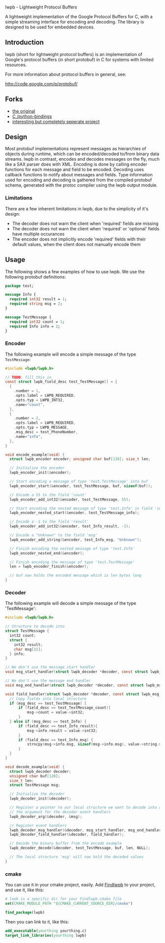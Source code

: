 lwpb - Lightweight Protocol Buffers

A lightweight implementation of the Google Protocol Buffers for C, with a simple streaming interface for encoding and decoding. The library is designed to be used for embedded devices.

## Introduction

lwpb (short for lightweight protocol buffers) is an implementation of Google's protocol buffers (in short protobuf) in C for systems with limited resources.

For more information about protocol buffers in general, see:

http://code.google.com/p/protobuf/

## Forks

- [the original](https://code.google.com/archive/p/lwpb/)
- [C /python-bindings](https://github.com/acg/lwpb)
- [interesting but completely seperate project](https://github.com/haberman/upb)

## Design

Most protobuf implementations represent messages as hierarchies of objects during runtime, which can be encoded/decoded to/from binary data streams. lwpb in contrast, encodes and decodes messages on the fly, much like a SAX parser does with XML. Encoding is done by calling encoder functions for each message and field to be encoded. Decoding uses callback functions to notify about messages and fields. Type information used for encoding and decoding is gathered from the compiled protobuf schema, generated with the protoc compiler using the lwpb output module.

### Limitations

There are a few inherent limitations in lwpb, due to the simplicity of it's design:

- The decoder does not warn the client when 'required' fields are missing
- The decoder does not warn the client when 'required' or 'optional' fields have multiple occurances
- The encoder does not implicitly encode 'required' fields with their default values, when the client does not manually encode them

## Usage

The following shows a few examples of how to use lwpb. We use the following protobuf definitions:

```proto
package test;

message Info {
  required int32 result = 1;
  required string msg = 2;
}

message TestMessage {
  required int32 count = 1;
  required Info info = 2;
}
```

### Encoder

The following example will encode a simple message of the type `TestMessage`:

```c
#include <lwpb/lwpb.h>

// TODO: fill this in
const struct lwpb_field_desc test_TestMessage[] = {
  {
    .number = 1,
    .opts.label = LWPB_REQUIRED,
    .opts.typ = LWPB_INT32,
    .name="count",
  },
  {
    .number = 2,
    .opts.label = LWPB_REQUIRED,
    .opts.typ = LWPB_MESSAGE,
    .msg_desc = test_PhoneNumber,
    .name="info",
  },
}

void encode_example(void) {
  struct lwpb_encoder encoder; unsigned char buf[128]; size_t len;

  // Initialize the encoder
  lwpb_encoder_init(&encoder);

  // Start encoding a message of type 'test.TestMessage' into buf
  lwpb_encoder_start(&encoder, test_TestMessage, buf, sizeof(buf));

  // Encode a 55 to the field 'count'
  lwpb_encoder_add_int32(&encoder, test_TestMessage, 55);

  // Start encoding the nested message of type 'test.Info' in field 'info'
  lwpb_encoder_nested_start(&encoder, test_TestMessage_info);

  // Encode a -1 to the field 'result'
  lwpb_encoder_add_int32(&encoder, test_Info_result, -1);

  // Encode a "Unknown" to the field 'msg'
  lwpb_encoder_add_string(&encoder, test_Info_msg, "Unknown");

  // Finish encoding the nested message of type 'test.Info'
  lwpb_encoder_nested_end(&encoder);

  // Finish encoding the message of type 'test.TestMessage'
  len = lwpb_encoder_finish(&encoder);

  // buf now holds the encoded message which is len bytes long
}
```

### Decoder

The following example will decode a simple message of the type 'TestMessage':

```c
#include <lwpb/lwpb.h>

// Structure to decode into
struct TestMessage {
  int32 count;
  struct {
    int32 result;
    char msg[32];
  } info;
}

// We don't use the message start handler
void msg_start_handler(struct lwpb_decoder *decoder, const struct lwpb_msg_desc *msg_desc, void *arg) {}

// We don't use the message end handler
void msg_end_handler(struct lwpb_decoder *decoder, const struct lwpb_msg_desc *msg_desc, void *arg) {}

void field_handler(struct lwpb_decoder *decoder, const struct lwpb_msg_desc *msg_desc, const struct lwpb_field_desc *field_desc, union lwpb_value *value, void *arg) {struct TestMessage *msg = arg;
  // Copy fields into local structure
  if (msg_desc == test_TestMessage) {
      if (field_desc == test_TestMessage_count){
          msg->count = value->int32;
      }
  } else if (msg_desc == test_Info) {
      if (field_desc == test_Info_result){
          msg->info.result = value->int32;
      }
      if (field_desc == test_Info_msg) {
          strncpy(msg->info.msg, sizeof(msg->info.msg), value->string.str);
      }
  }
}

void decode_example(void) {
  struct lwpb_decoder decoder;
  unsigned char buf[128];
  size_t len;
  struct TestMessage msg;

  // Initialize the decoder
  lwpb_decoder_init(&decoder);

  // Register a pointer to our local structure we want to decode into as
  // the argument for the decoder event handlers
  lwpb_decoder_arg(&decoder, &msg);

  // Register event handlers
  lwpb_decoder_msg_handler(&decoder, msg_start_handler, msg_end_handler);
  lwpb_decoder_field_handler(&decoder, field_handler);

  // Decode the binary buffer from the encode example
  lwpb_decoder_decode(&decoder, test_TestMessage, buf, len, NULL);

  // The local structure 'msg' will now hold the decoded values
}
```

### cmake

You can use it in your cmake project, easily. Add [Findlwpb](Findlwpb.cmake) to your project, and use it, like this:

```cmake
# look in a specific dir for your Findlwpb.cmake file
set(CMAKE_MODULE_PATH "${CMAKE_CURRENT_SOURCE_DIR}/cmake")

find_package(lwpb)
```

Then you can link to it, like this:

```cmake
add_executable(yourthing yourthing.c)
target_link_libraries(yourthing lwpb)
```